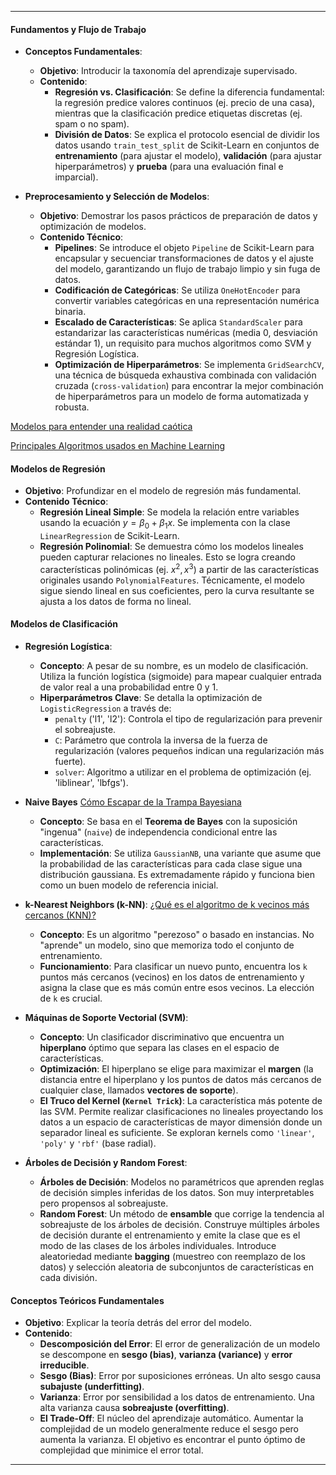
---

#### Fundamentos y Flujo de Trabajo

* **Conceptos Fundamentales**:
    * **Objetivo**: Introducir la taxonomía del aprendizaje supervisado.
    * **Contenido**:
        * **Regresión vs. Clasificación**: Se define la diferencia fundamental: la regresión predice valores continuos (ej. precio de una casa), mientras que la clasificación predice etiquetas discretas (ej. spam o no spam).
        * **División de Datos**: Se explica el protocolo esencial de dividir los datos usando `train_test_split` de Scikit-Learn en conjuntos de **entrenamiento** (para ajustar el modelo), **validación** (para ajustar hiperparámetros) y **prueba** (para una evaluación final e imparcial).

* **Preprocesamiento y Selección de Modelos**:
    * **Objetivo**: Demostrar los pasos prácticos de preparación de datos y optimización de modelos.
    * **Contenido Técnico**:
        * **Pipelines**: Se introduce el objeto `Pipeline` de Scikit-Learn para encapsular y secuenciar transformaciones de datos y el ajuste del modelo, garantizando un flujo de trabajo limpio y sin fuga de datos.
        * **Codificación de Categóricas**: Se utiliza `OneHotEncoder` para convertir variables categóricas en una representación numérica binaria.
        * **Escalado de Características**: Se aplica `StandardScaler` para estandarizar las características numéricas (media 0, desviación estándar 1), un requisito para muchos algoritmos como SVM y Regresión Logística.
        * **Optimización de Hiperparámetros**: Se implementa `GridSearchCV`, una técnica de búsqueda exhaustiva combinada con validación cruzada (`cross-validation`) para encontrar la mejor combinación de hiperparámetros para un modelo de forma automatizada y robusta.

[Modelos para entender una realidad caótica](https://www.youtube.com/watch?v=Sb8XVheowVQ&t=306shttps://www.youtube.com/watch?v=Sb8XVheowVQ&t=306s)

[Principales Algoritmos usados en Machine Learning](https://www.aprendemachinelearning.com/principales-algoritmos-usados-en-machine-learning/)

#### Modelos de Regresión

* **Objetivo**: Profundizar en el modelo de regresión más fundamental.
* **Contenido Técnico**:
    * **Regresión Lineal Simple**: Se modela la relación entre variables usando la ecuación $y = \beta_0 + \beta_1 x$. Se implementa con la clase `LinearRegression` de Scikit-Learn.
    * **Regresión Polinomial**: Se demuestra cómo los modelos lineales pueden capturar relaciones no lineales. Esto se logra creando características polinómicas (ej. $x^2, x^3$) a partir de las características originales usando `PolynomialFeatures`. Técnicamente, el modelo sigue siendo lineal en sus coeficientes, pero la curva resultante se ajusta a los datos de forma no lineal.

#### Modelos de Clasificación

* **Regresión Logística**:
    * **Concepto**: A pesar de su nombre, es un modelo de clasificación. Utiliza la función logística (sigmoide) para mapear cualquier entrada de valor real a una probabilidad entre 0 y 1.
    * **Hiperparámetros Clave**: Se detalla la optimización de `LogisticRegression` a través de:
        * `penalty` ('l1', 'l2'): Controla el tipo de regularización para prevenir el sobreajuste.
        * `C`: Parámetro que controla la inversa de la fuerza de regularización (valores pequeños indican una regularización más fuerte).
        * `solver`: Algoritmo a utilizar en el problema de optimización (ej. 'liblinear', 'lbfgs').

* **Naive Bayes**
[Cómo Escapar de la Trampa Bayesiana](https://www.youtube.com/watch?v=D7KKlC0LOyw)

    * **Concepto**: Se basa en el **Teorema de Bayes** con la suposición "ingenua" (`naive`) de independencia condicional entre las características.
    * **Implementación**: Se utiliza `GaussianNB`, una variante que asume que la probabilidad de las características para cada clase sigue una distribución gaussiana. Es extremadamente rápido y funciona bien como un buen modelo de referencia inicial.

* **k-Nearest Neighbors (k-NN)**:
[¿Qué es el algoritmo de k vecinos más cercanos (KNN)? ](https://www.ibm.com/mx-es/think/topics/knn)

    * **Concepto**: Es un algoritmo "perezoso" o basado en instancias. No "aprende" un modelo, sino que memoriza todo el conjunto de entrenamiento.
    * **Funcionamiento**: Para clasificar un nuevo punto, encuentra los `k` puntos más cercanos (vecinos) en los datos de entrenamiento y asigna la clase que es más común entre esos vecinos. La elección de `k` es crucial.

* **Máquinas de Soporte Vectorial (SVM)**:
    * **Concepto**: Un clasificador discriminativo que encuentra un **hiperplano** óptimo que separa las clases en el espacio de características.
    * **Optimización**: El hiperplano se elige para maximizar el **margen** (la distancia entre el hiperplano y los puntos de datos más cercanos de cualquier clase, llamados **vectores de soporte**).
    * **El Truco del Kernel (`Kernel Trick`)**: La característica más potente de las SVM. Permite realizar clasificaciones no lineales proyectando los datos a un espacio de características de mayor dimensión donde un separador lineal es suficiente. Se exploran kernels como `'linear'`, `'poly'` y `'rbf'` (base radial).

* **Árboles de Decisión y Random Forest**:
    * **Árboles de Decisión**: Modelos no paramétricos que aprenden reglas de decisión simples inferidas de los datos. Son muy interpretables pero propensos al sobreajuste.
    * **Random Forest**: Un método de **ensamble** que corrige la tendencia al sobreajuste de los árboles de decisión. Construye múltiples árboles de decisión durante el entrenamiento y emite la clase que es el modo de las clases de los árboles individuales. Introduce aleatoriedad mediante **bagging** (muestreo con reemplazo de los datos) y selección aleatoria de subconjuntos de características en cada división.

#### Conceptos Teóricos Fundamentales

* **Objetivo**: Explicar la teoría detrás del error del modelo.
* **Contenido**:
    * **Descomposición del Error**: El error de generalización de un modelo se descompone en **sesgo (bias)**, **varianza (variance)** y **error irreducible**.
    * **Sesgo (Bias)**: Error por suposiciones erróneas. Un alto sesgo causa **subajuste (underfitting)**.
    * **Varianza**: Error por sensibilidad a los datos de entrenamiento. Una alta varianza causa **sobreajuste (overfitting)**.
    * **El Trade-Off**: El núcleo del aprendizaje automático. Aumentar la complejidad de un modelo generalmente reduce el sesgo pero aumenta la varianza. El objetivo es encontrar el punto óptimo de complejidad que minimice el error total.

---
